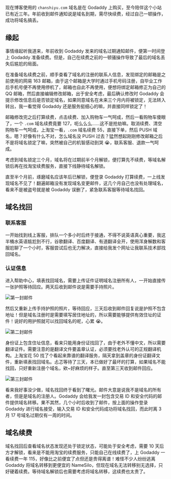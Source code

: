 [pixiv: 70560911]: # 'https://i.loli.net/2019/03/11/5c85c75799cce.jpg'

现在博客使用的 `chanshiyu.com` 域名是在 Godaddy 上购买，至今陪伴这个小站已有近三年。年前收到邮件通知说是域名到期，需尽快续费，经过自己一顿操作，成功将域名搞丢。

## 缘起

事情缘起听我道来，年前收到 Godaddy 发来的域名过期通知邮件，便第一时间登上 Godaddy 准备续费。但是，自己在续费之前的一顿骚操作导致了最后的域名丢失后尴尬的局面。

在准备域名续费之前，顺手查看了域名的注册的联系人信息，发现绑定的邮箱是之前使用的网易 163 邮箱，由于这个邮箱是大学时通过手机号码注册，自毕业工作后手机号便不再使用停机了，邮箱也自此不再使用，便想将绑定邮箱修正为自己的 QQ 邮箱，然后直接编辑修改邮箱，出于安全考虑，最后确认修改时 Godaddy 会提示修改信息后是否锁定域名，如果同意域名在未来三个月内将被锁定，无法转入转出，我一看觉得 Godaddy 还是服务挺细心的嘛，并直接同样锁定了！

邮箱修改完之后打算续费，点击续费、加入购物车一气呵成，然后一看购物车傻眼了，一个 `.com` 域名续费竟要 127，呃么么么……这不是抢劫嘛。取消续费、清空购物车一气呵成，上淘宝一看，`.com` 域名续费 55，直接下单，然后 PUSH 域名，嗯？好像有什么不对，怎么域名没 PUSH 过去？猛然想起刚刚修改邮箱之后不是将域名锁定了嘛，突然被自己的机智感动到哭 😭，联系客服、退款一气呵成。

考虑到域名锁定三个月，域名将在过期前半个月解锁，便打算先不续费，等域名解锁后再在找淘宝续费服务，直接下线静待域名解锁。

直至半个月前，琢磨域名应该年后已解锁，便登录 Godaddy 打算续费，一上线发现域名不见了！翻遍邮箱没有发现域名变更邮件，这几个月自己也没有处理域名，看来不是被盗号就是被 Godaddy 误删了，紧急联系客服等待域名找回。

## 域名找回

### 联系客服

一开始找到线上客服，排队一个多小时后终于接通，不得不说英语真心重要，我这半桶水英语尴尬到不行，谷歌翻译、百度翻译、有道翻译全开，使用浑身解数和客服尬聊了一个小时，客服尝试后也无力解决，直接给我发个网址让我联系技术部找回域名。

### 认证信息

进入帮助中心，填表找回域名，需要上传证件证明域名注册所有人，一开始直接传一张护照等待回应。两天后收到邮件说是需要手持照片。

![第一封邮件](https://i.loli.net/2019/03/11/5c85d5cd01783.png)

然后又重新上传手持护照的照片，等待回应，三天后收到邮件回复说是护照不包含地址！但是域名注册时是需要填写居住地址的，所以需要能够提供有效住址的证件！说好的用护照就可以找回域名的呢，心累 😭。

![第二封邮件](https://i.loli.net/2019/03/11/5c85d6cfe1046.png)

身份证上包含住址信息，看来只能用身份证找回了，由于老外不懂中文，所以需要翻译证件。需要注意的是翻译文件要盖章认证，必须要找老外认可的正规翻译机构。上淘宝花 50 找了个看起来靠谱的翻译服务，隔天拿到盖章的身份证翻译文件，重新填表找回域名。忐忑等待了三天，本已做好了最坏的打算，如果域名不能找回，只好重新注册个域名，欸~好麻烦的样子。直至第三天收到邮件回应。

![第三封邮件](https://i.loli.net/2019/03/11/5c85d835dbeda.png)

看来我好事没少做，域名找回终于看到了曙光。邮件大意是说我不是域名的所有者，但是是域名的注册人。Godaddy 会给我发一封包含交易 ID 和安全代码的邮件提供域名转移。果不其然，几个小时后收到了邮件，按上面的操作登录 Godaddy 进行域名接受，输入交易 ID 和安全代码成功将域名找回，而此时离 3 月 17 号域名过期仅有一周的时间。

## 域名续费

域名找回后查看域名状态发现还处于锁定状态，可能处于安全考虑，需要 10 天后方才解锁，看来是不能用淘宝的续费服务，只能自己在线续费了，上 Godaddy 一看续费一年 115，好像比之前便宜了点但还是贵得离谱！难怪不少人纷纷逃离 Godaddy 将域名转移到更便宜的 NameSilo，但现在域名无法转移别无选择，只好硬着续费。等待域名解锁后也需要考虑将域名转移，这续费也太贵了。
